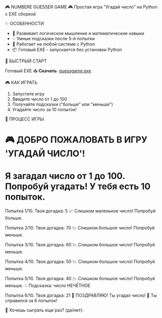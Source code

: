 🎮 NUMBERE GUESSER GAME 🎮
Простая игра "Угадай число" на Python с EXE сборкой

✨ ОСОБЕННОСТИ
- 🎯 Развивает логическое мышление и математические навыки
- 💡 Умные подсказки после 5-й попытки
- 🚀 Работает на любой системе с Python
- 📦 Готовый EXE - запускается без установки Python

🚀 БЫСТРЫЙ СТАРТ

Готовый EXE
📥 **Скачать**: [guessgame.exe](https://github.com/ВАШ_USERNAME/number-guesser-game/raw/main/guessgame.exe)

🎮 КАК ИГРАТЬ
1. Запустите игру
2. Введите число от 1 до 100
3. Получайте подсказки ("больше" или "меньше")
4. Угадайте число за 10 попыток!

📸 ПРОЦЕСС ИГРЫ

🎮 ДОБРО ПОЖАЛОВАТЬ В ИГРУ 'УГАДАЙ ЧИСЛО'!
==================================================
Я загадал число от 1 до 100. Попробуй угадать!
У тебя есть 10 попыток.
==================================================
Попытка 1/10. Твоя догадка: 5
📈 Слишком маленькое число! Попробуй больше.

Попытка 2/10. Твоя догадка: 70
📉 Слишком большое число! Попробуй меньше.

Попытка 3/10. Твоя догадка: 60
📉 Слишком большое число! Попробуй меньше.

Попытка 4/10. Твоя догадка: 50
📉 Слишком большое число! Попробуй меньше.

Попытка 5/10. Твоя догадка: 40
📉 Слишком большое число! Попробуй меньше.
💡 Подсказка: число НЕЧЁТНОЕ

Попытка 6/10. Твоя догадка: 21
🎉 ПОЗДРАВЛЯЮ! Ты угадал число!
💫 Ты справился за 6 попыток!

🔄 Хочешь сыграть еще раз? (да/нет): 
